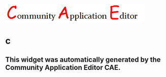 ![CAE](https://github.com/CAE-Community-Application-Editor/frontendComponent-147/blob/gh-pages/img/logo.png)  

c
===================


This widget was automatically generated by the Community Application Editor CAE.  
---------------
